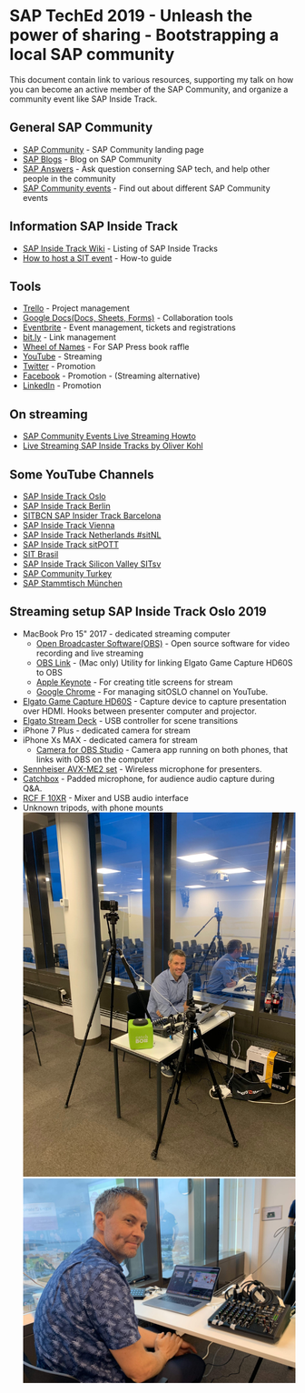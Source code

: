 # SAP TechEd 2019 - Unleash the power of sharing - Bootstrapping a local SAP community

This document contain link to various resources, supporting my talk on how you can become an active member of the SAP Community, and organize a community event like SAP Inside Track.

## General SAP Community
* [SAP Community](https://community.sap.com/) - SAP Community landing page
* [SAP Blogs](https://blogs.sap.com/) - Blog on SAP Community
* [SAP Answers](https://answers.sap.com) - Ask question conserning SAP tech, and help other people in the community
* [SAP Community events](https://community.sap.com/events) - Find out about different SAP Community events

## Information SAP Inside Track
* [SAP Inside Track Wiki](https://wiki.scn.sap.com/wiki/display/events/SAP+Inside+Track) - Listing of SAP Inside Tracks
* [How to host a SIT event](https://community.sap.com/events/inside-track/about-inside-track) - How-to guide


## Tools
* [Trello](https://trello.com) - Project management
* [Google Docs(Docs, Sheets, Forms)](https://docs.google.com) - Collaboration tools
* [Eventbrite](https://www.eventbrite.co.uk) - Event management, tickets and registrations
* [bit.ly](https://bitly.com/) - Link management
* [Wheel of Names](https://wheelofnames.com) - For SAP Press book raffle
* [YouTube](https://www.youtube.com/) - Streaming
* [Twitter](https://twitter.com/) - Promotion 
* [Facebook](https://www.facebook.com/) - Promotion - (Streaming alternative)
* [LinkedIn](https://www.linkedin.com) - Promotion

## On streaming
* [SAP Community Events Live Streaming Howto](https://wiki.scn.sap.com/wiki/display/events/SAP+Community+Events+Live+Streaming+Howto)
* [Live Streaming SAP Inside Tracks by Oliver Kohl](https://www.slideshare.net/OliverKohl/live-streaming-sap-inside-tracks)

## Some YouTube Channels 
* [SAP Inside Track Oslo](https://www.youtube.com/channel/UCKrvB41_qXW5bAhSgk_a4WA)
* [SAP Inside Track Berlin](https://www.youtube.com/channel/UCIFc5qs0jm9__cEZBZxDM3w)
* [SITBCN SAP Insider Track Barcelona](https://www.youtube.com/channel/UCXWEDcgGgo_Fe9rgP6argdA)
* [SAP Inside Track Vienna](https://www.youtube.com/channel/UCxyJaGyCTPyYfctQLeP3D6w)
* [SAP Inside Track Netherlands #sitNL](https://www.youtube.com/channel/UCJPTuPbBxH)
* [SAP Inside Track sitPOTT](https://www.youtube.com/channel/UCuquqxaHNQhdi2cfaFcqtkw)
* [SIT Brasil](https://www.youtube.com/user/sitbrasil/videos)
* [SAP Inside Track Silicon Valley SITsv](https://www.youtube.com/channel/UCKUHLxQ9ADXC2rsBzxrzyog)
* [SAP Community Turkey](https://www.youtube.com/channel/UCeXTugjVw1g1fJcHcT7KMzA)
* [SAP Stammtisch München](https://www.youtube.com/channel/UCG-Q32DRyzDw190jgyT5wHA)


## Streaming setup SAP Inside Track Oslo 2019
* MacBook Pro 15" 2017 - dedicated streaming computer
   * [Open Broadcaster Software(OBS)](https://obsproject.com/) - Open source software for video recording and live streaming
   * [OBS Link](https://help.elgato.com/hc/en-us/articles/360031363132-OBS-Link-Setup) - (Mac only) Utility for linking Elgato Game Capture HD60S to OBS
   * [Apple Keynote](https://www.apple.com/keynote/) - For creating title screens for stream
   * [Google Chrome](https://www.google.com/intl/no/chrome/) - For managing sitOSLO channel on YouTube.
* [Elgato Game Capture HD60S](https://www.elgato.com/en/gaming/game-capture-hd60-s) - Capture device to capture presentation over HDMI. Hooks between presenter computer and projector.
* [Elgato Stream Deck](https://www.elgato.com/en/gaming/stream-deck) - USB controller for scene transitions
* iPhone 7 Plus - dedicated camera for stream
* iPhone Xs MAX - dedicated camera for stream
  * [Camera for OBS Studio](https://obs.camera/) - Camera app running on both phones, that links with OBS on the computer
* [Sennheiser AVX-ME2 set](https://no-no.sennheiser.com/avx-me2-set) - Wireless microphone for presenters.
* [Catchbox](https://catchbox.com/) - Padded microphone, for audience audio capture during Q&A.
* [RCF F 10XR](https://www.thomannmusic.no/rcf_f_10_xr.htm) - Mixer and USB audio interface
* Unknown tripods, with phone mounts
![Kristian and the setup](img/streaming_setup.jpg)
![Kristian during livestream](img/livestream.jpg)
